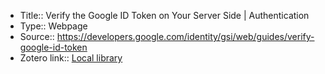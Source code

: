 - Title:: Verify the Google ID Token on Your Server Side | Authentication
- Type:: Webpage
- Source:: https://developers.google.com/identity/gsi/web/guides/verify-google-id-token
- Zotero link:: [Local library](zotero://select/library/items/9NGVK6XH)
